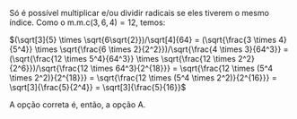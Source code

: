 Só é possível multiplicar e/ou dividir radicais se eles tiverem o mesmo índice. Como o $\text{m.m.c}(3, 6, 4) = 12$, temos:

$(\sqrt[3]{5} \times \sqrt{6\sqrt{2}})/\sqrt[4]{64} = (\sqrt{\frac{3 \times 4}{5^4}} \times \sqrt{\frac{6 \times 2}{2^2}})/\sqrt{\frac{4 \times 3}{64^3}} = (\sqrt{\frac{12 \times 5^4}{64^3}} \times \sqrt{\frac{12 \times 2^2}{2^6}})/\sqrt{\frac{12 \times 64^3}{2^{18}}} = \sqrt{\frac{12 \times (5^4 \times 2^2)}{2^{18}}} = \sqrt{\frac{12 \times (5^4 \times 2^2)}{2^{16}}} = \sqrt[3]{\frac{5}{2^4}} = \sqrt[3]{\frac{5}{16}}$

A opção correta é, então, a opção A.
